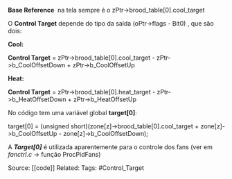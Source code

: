 
**Base Reference**  na tela sempre é o zPtr->brood_table[0].cool_target

O **Control Target** depende do tipo da saída (oPtr->flags - Bit0) , que são dois:

**Cool:**

**Control Target** = zPtr->brood_table[0].cool_target - zPtr->b_CoolOffsetDown + zPtr->b_CoolOffsetUp

**Heat:**

**Control Target** = zPtr->brood_table[0].heat_target - zPtr->b_HeatOffsetDown + zPtr->b_HeatOffsetUp

No código tem uma variável global **target[0]**:

target[0] = (unsigned short)(zone[z]->brood_table[0].cool_target + zone[z]->b_CoolOffsetUp - zone[z]->b_CoolOffsetDown);

A ***Target[0]*** é utilizada aparentemente para o controle dos fans (ver em *fanctrl.c* -> função ProcPidFans)


Source: [[code]]
Related:
Tags: #Control_Target 